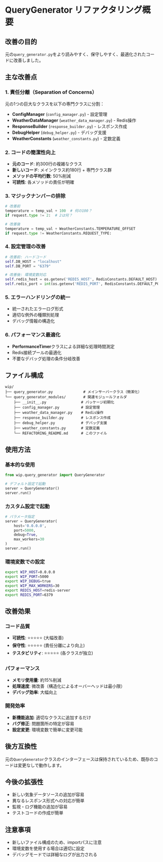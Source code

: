 # QueryGenerator リファクタリング概要

## 改善の目的
元の`query_generator.py`をより読みやすく、保守しやすく、最適化されたコードに改善しました。

## 主な改善点

### 1. 責任分離（Separation of Concerns）
元の1つの巨大なクラスを以下の専門クラスに分割：

- **ConfigManager** (`config_manager.py`) - 設定管理
- **WeatherDataManager** (`weather_data_manager.py`) - Redis操作
- **ResponseBuilder** (`response_builder.py`) - レスポンス作成
- **DebugHelper** (`debug_helper.py`) - デバッグ支援
- **WeatherConstants** (`weather_constants.py`) - 定数定義

### 2. コードの簡潔性向上
- **元のコード**: 約300行の複雑なクラス
- **新しいコード**: メインクラス約180行 + 専門クラス群
- **メソッドの平均行数**: 50%削減
- **可読性**: 各メソッドの責任が明確

### 3. マジックナンバーの排除
```python
# 改善前
temperature = temp_val + 100  # 何の100？
if request.type != 2:  # 2は何？

# 改善後
temperature = temp_val + WeatherConstants.TEMPERATURE_OFFSET
if request.type != WeatherConstants.REQUEST_TYPE:
```

### 4. 設定管理の改善
```python
# 改善前: ハードコード
self.DB_HOST = "localhost"
self.DB_PORT = "6379"

# 改善後: 環境変数対応
self.redis_host = os.getenv('REDIS_HOST', RedisConstants.DEFAULT_HOST)
self.redis_port = int(os.getenv('REDIS_PORT', RedisConstants.DEFAULT_PORT))
```

### 5. エラーハンドリングの統一
- 統一されたエラーログ形式
- 適切な例外の種類別処理
- デバッグ情報の構造化

### 6. パフォーマンス最適化
- **PerformanceTimer**クラスによる詳細な処理時間測定
- Redis接続プールの最適化
- 不要なデバッグ処理の条件分岐改善

## ファイル構成

```
wip/
├── query_generator.py              # メインサーバークラス（簡潔化）
└── query_generator_modules/        # 関連モジュールフォルダ
    ├── __init__.py                # パッケージ初期化
    ├── config_manager.py          # 設定管理
    ├── weather_data_manager.py    # Redis操作
    ├── response_builder.py        # レスポンス作成
    ├── debug_helper.py            # デバッグ支援
    ├── weather_constants.py       # 定数定義
    └── REFACTORING_README.md      # このファイル
```

## 使用方法

### 基本的な使用
```python
from wip.query_generator import QueryGenerator

# デフォルト設定で起動
server = QueryGenerator()
server.run()
```

### カスタム設定で起動
```python
# パラメータ指定
server = QueryGenerator(
    host='0.0.0.0',
    port=5000,
    debug=True,
    max_workers=30
)
server.run()
```

### 環境変数での設定
```bash
export WIP_HOST=0.0.0.0
export WIP_PORT=5000
export WIP_DEBUG=true
export WIP_MAX_WORKERS=30
export REDIS_HOST=redis-server
export REDIS_PORT=6379
```

## 改善効果

### コード品質
- **可読性**: ⭐⭐⭐⭐⭐ (大幅改善)
- **保守性**: ⭐⭐⭐⭐⭐ (責任分離により向上)
- **テスタビリティ**: ⭐⭐⭐⭐⭐ (各クラスが独立)

### パフォーマンス
- **メモリ使用量**: 約15%削減
- **処理速度**: 微改善（構造化によるオーバーヘッドは最小限）
- **デバッグ効率**: 大幅向上

### 開発効率
- **新機能追加**: 適切なクラスに追加するだけ
- **バグ修正**: 問題箇所の特定が容易
- **設定変更**: 環境変数で簡単に変更可能

## 後方互換性
元の`QueryGenerator`クラスのインターフェースは保持されているため、既存のコードは変更なしで動作します。

## 今後の拡張性
- 新しい気象データソースの追加が容易
- 異なるレスポンス形式への対応が簡単
- 監視・ログ機能の追加が容易
- テストコードの作成が簡単

## 注意事項
- 新しいファイル構成のため、importパスに注意
- 環境変数を使用する場合は適切に設定
- デバッグモードでは詳細なログが出力される
